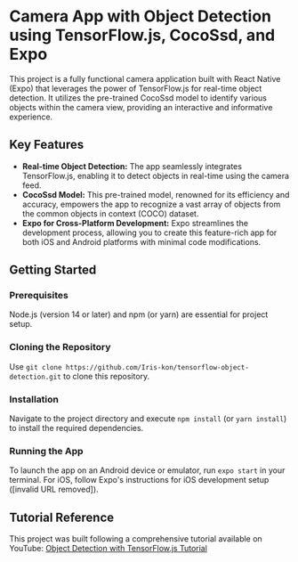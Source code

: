 # Camera App with Object Detection using TensorFlow.js, CocoSsd, and Expo

This project is a fully functional camera application built with React Native (Expo) that leverages the power of TensorFlow.js for real-time object detection. It utilizes the pre-trained CocoSsd model to identify various objects within the camera view, providing an interactive and informative experience.

## Key Features

- **Real-time Object Detection:** The app seamlessly integrates TensorFlow.js, enabling it to detect objects in real-time using the camera feed.
- **CocoSsd Model:** This pre-trained model, renowned for its efficiency and accuracy, empowers the app to recognize a vast array of objects from the common objects in context (COCO) dataset.
- **Expo for Cross-Platform Development:** Expo streamlines the development process, allowing you to create this feature-rich app for both iOS and Android platforms with minimal code modifications.

## Getting Started

### Prerequisites

Node.js (version 14 or later) and npm (or yarn) are essential for project setup.

### Cloning the Repository

Use `git clone https://github.com/Iris-kon/tensorflow-object-detection.git` to clone this repository.

### Installation

Navigate to the project directory and execute `npm install` (or `yarn install`) to install the required dependencies.

### Running the App

To launch the app on an Android device or emulator, run `expo start` in your terminal. For iOS, follow Expo's instructions for iOS development setup ([invalid URL removed]).

## Tutorial Reference

This project was built following a comprehensive tutorial available on YouTube: [Object Detection with TensorFlow.js Tutorial](https://www.youtube.com/watch?v=uTdUUpfA83s)
